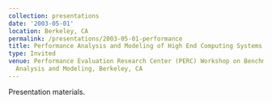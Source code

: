 ```yaml
---
collection: presentations
date: '2003-05-01'
location: Berkeley, CA
permalink: /presentations/2003-05-01-performance
title: Performance Analysis and Modeling of High End Computing Systems
type: Invited
venue: Performance Evaluation Research Center (PERC) Workshop on Benchmarking, Performance
  Analysis and Modeling, Berkeley, CA
---
```


Presentation materials.
